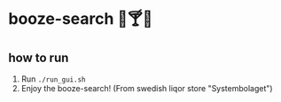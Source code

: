 # booze-search :beers::cocktail::wine_glass:

## how to run
1. Run `./run_gui.sh`
2. Enjoy the booze-search! (From swedish liqor store "Systembolaget")
